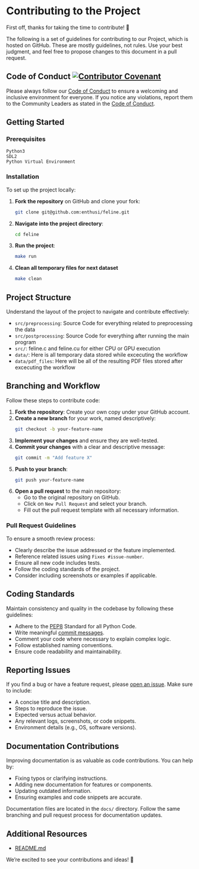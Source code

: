 # Contributing to the Project

First off, thanks for taking the time to contribute! 🎉

The following is a set of guidelines for contributing to our Project, which is hosted on GitHub. These are mostly guidelines, not rules. Use your best judgment, and feel free to propose changes to this document in a pull request.


## Code of Conduct [![Contributor Covenant](https://img.shields.io/badge/Contributor%20Covenant-2.1-4baaaa.svg)](CODE_OF_CONDUCT.md)

Please always follow our [Code of Conduct](CODE_OF_CONDUCT.md) to ensure a welcoming and inclusive environment for everyone. If you notice any violations, report them to the Community Leaders as stated in the [Code of Conduct](CODE_OF_CONDUCT).

## Getting Started

### Prerequisites

```
Python3
SDL2
Python Virtual Environment
```

### Installation

To set up the project locally:

1. **Fork the repository** on GitHub and clone your fork:
    ```bash
    git clone git@github.com:enthusi/feline.git
    ```

2. **Navigate into the project directory**:
    ```bash
    cd feline
    ```
4. **Run the project**:
    ```bash
    make run
    ```
5. **Clean all temporary files for next dataset**
   ```bash
   make clean
   ```

## Project Structure

Understand the layout of the project to navigate and contribute effectively:

- `src/preprocessing`: Source Code for everything related to preprocessing the data
- `src/postprocessing`: Source Code for everything after running the main program
- `src/`: feline.c and feline.cu for either CPU or GPU execution
- `data/`: Here is all temporary data stored while excecuting the workflow
- `data/pdf_files`: Here will be all of the resulting PDF files stored after excecuting the workflow


## Branching and Workflow

Follow these steps to contribute code:

1. **Fork the repository**: Create your own copy under your GitHub account.
2. **Create a new branch** for your work, named descriptively:
    ```bash
    git checkout -b your-feature-name
    ```
3. **Implement your changes** and ensure they are well-tested.
4. **Commit your changes** with a clear and descriptive message:
    ```bash
    git commit -m "Add feature X"
    ```
5. **Push to your branch**:
    ```bash
    git push your-feature-name
    ```
6. **Open a pull request** to the main repository:
    - Go to the original repository on GitHub.
    - Click on `New Pull Request` and select your branch.
    - Fill out the pull request template with all necessary information.

### Pull Request Guidelines

To ensure a smooth review process:

- Clearly describe the issue addressed or the feature implemented.
- Reference related issues using `Fixes #issue-number`.
- Ensure all new code includes tests.
- Follow the coding standards of the project.
- Consider including screenshots or examples if applicable.

## Coding Standards

Maintain consistency and quality in the codebase by following these guidelines:

- Adhere to the [PEP8](https://peps.python.org/pep-0008/) Standard for all Python Code.
- Write meaningful [commit messages](https://www.conventionalcommits.org/en/v1.0.0/).
- Comment your code where necessary to explain complex logic.
- Follow established naming conventions.
- Ensure code readability and maintainability.


## Reporting Issues

If you find a bug or have a feature request, please [open an issue](https://github.com/enthusi/feline/issues). Make sure to include:

- A concise title and description.
- Steps to reproduce the issue.
- Expected versus actual behavior.
- Any relevant logs, screenshots, or code snippets.
- Environment details (e.g., OS, software versions).

## Documentation Contributions

Improving documentation is as valuable as code contributions. You can help by:

- Fixing typos or clarifying instructions.
- Adding new documentation for features or components.
- Updating outdated information.
- Ensuring examples and code snippets are accurate.

Documentation files are located in the `docs/` directory. Follow the same branching and pull request process for documentation updates.


## Additional Resources

- [README.md](README.md)

We’re excited to see your contributions and ideas! 🎉
